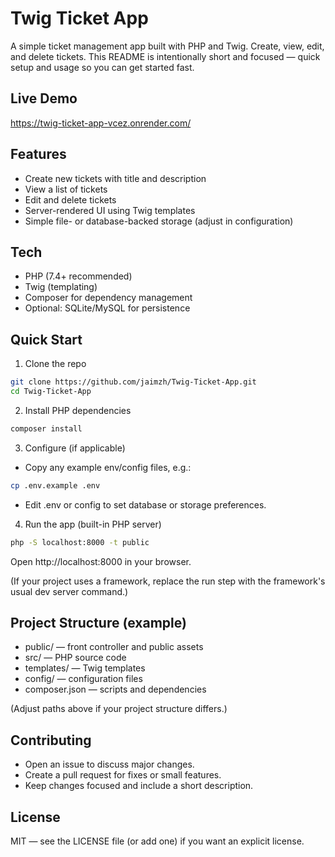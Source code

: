 # Twig Ticket App

A simple ticket management app built with PHP and Twig. Create, view, edit, and delete tickets. This README is intentionally short and focused — quick setup and usage so you can get started fast.

## Live Demo
https://twig-ticket-app-vcez.onrender.com/

## Features
- Create new tickets with title and description
- View a list of tickets
- Edit and delete tickets
- Server-rendered UI using Twig templates
- Simple file- or database-backed storage (adjust in configuration)

## Tech
- PHP (7.4+ recommended)
- Twig (templating)
- Composer for dependency management
- Optional: SQLite/MySQL for persistence

## Quick Start

1. Clone the repo
```bash
git clone https://github.com/jaimzh/Twig-Ticket-App.git
cd Twig-Ticket-App
```

2. Install PHP dependencies
```bash
composer install
```

3. Configure (if applicable)
- Copy any example env/config files, e.g.:
```bash
cp .env.example .env
```
- Edit .env or config to set database or storage preferences.

4. Run the app (built-in PHP server)
```bash
php -S localhost:8000 -t public
```
Open http://localhost:8000 in your browser.

(If your project uses a framework, replace the run step with the framework's usual dev server command.)

## Project Structure (example)
- public/ — front controller and public assets
- src/ — PHP source code
- templates/ — Twig templates
- config/ — configuration files
- composer.json — scripts and dependencies

(Adjust paths above if your project structure differs.)

## Contributing
- Open an issue to discuss major changes.
- Create a pull request for fixes or small features.
- Keep changes focused and include a short description.

## License
MIT — see the LICENSE file (or add one) if you want an explicit license.